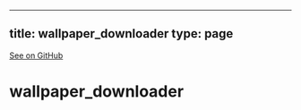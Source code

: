 
---
title: wallpaper_downloader
type: page
---

[See on GitHub](https://github.com/jakeroggenbuck/wallpaper_downloader/)

# wallpaper_downloader

